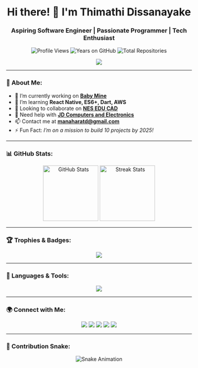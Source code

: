 <h1 align="center">Hi there! 👋 I'm Thimathi Dissanayake</h1>
<h3 align="center">Aspiring Software Engineer | Passionate Programmer | Tech Enthusiast</h3>

<p align="center">
  <img src="https://komarev.com/ghpvc/?username=thimathi&label=Profile%20views&color=0e75b6&style=flat" alt="Profile Views" />
  <img src="https://badges.pufler.dev/years/thimathi" alt="Years on GitHub">
  <img src="https://badges.pufler.dev/repos/thimathi" alt="Total Repositories">
</p>

<p align="center">
  <img src="https://readme-typing-svg.herokuapp.com?size=22&width=550&lines=Full+Stack+Developer|Mobile+App+Enthusiast;Open+Source+Contributor|Life+long+Learner;Spring+Boot+|+React+|+Node.js+|+Python;Kotlin+|+Flutter+|+React+Native+|+Java+|+JS" />
</p>

---

### 🚀 About Me:
- 🔭 I’m currently working on **[Baby Mine](https://github.com/thimathi/BabyCareApp?tab=readme-ov-file)**
- 🌱 I’m learning **React Native, ES6+, Dart, AWS**
- 👯 Looking to collaborate on **[NES EDU CAD](https://github.com/Bhanu2001829/MAD-project)**
- 🤝 Need help with **[JD Computers and Electronics](https://github.com/thimathi/JD_Computers_And_Electronics)**
- 📫 Contact me at **manaharatd@gmail.com**
- ⚡ Fun Fact: _I’m on a mission to build 10 projects by 2025!_

---

### 📊 GitHub Stats:
<p align="center">
  <img src="https://github-readme-stats.vercel.app/api?username=thimathi&show_icons=true&theme=radical" height="150" alt="GitHub Stats" />
  <img src="https://github-readme-streak-stats.herokuapp.com/?user=thimathi&theme=radical" height="150" alt="Streak Stats" />
</p>

---

### 🏆 Trophies & Badges:
<p align="center">
  <img src="https://github-profile-trophy.vercel.app/?username=thimathi&theme=radical&no-bg=true&no-frame=true" />
</p>

---

### 🔧 Languages & Tools:
<p align="center">
  <img src="https://skillicons.dev/icons?i=java,spring,python,php,dart,flutter,react,android,aws,git,github,vscode,linux,mysql,mongodb,postgres" />
</p>

---

### 🌍 Connect with Me:
<p align="center">
  <a href="https://linkedin.com/in/thimathi"><img src="https://img.shields.io/badge/LinkedIn-blue?logo=linkedin&logoColor=white" /></a>
  <a href="https://kaggle.com/thimathimdissanayake"><img src="https://img.shields.io/badge/Kaggle-20BEFF?logo=kaggle&logoColor=white" /></a>
  <a href="https://fb.com/mrthimmm"><img src="https://img.shields.io/badge/Facebook-1877F2?logo=facebook&logoColor=white" /></a>
  <a href="https://instagram.com/thimmm"><img src="https://img.shields.io/badge/Instagram-E4405F?logo=instagram&logoColor=white" /></a>
  <a href="https://www.youtube.com/c/daysofthim"><img src="https://img.shields.io/badge/YouTube-FF0000?logo=youtube&logoColor=white" /></a>
</p>

---

### 🐍 Contribution Snake:
<p align="center">
  <img src="https://github.com/thimathi/thimathi/blob/output/github-contribution-grid-snake.svg" alt="Snake Animation">
</p>
